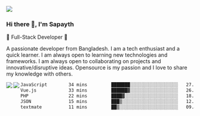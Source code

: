 <!-- **sapayth/sapayth** is a ✨ _special_ ✨ repository because its `README.md` (this file) appears on your GitHub profile.

Here are some ideas to get you started:

- 🔭 I’m currently working on ...
- 🌱 I’m currently learning ...
- 👯 I’m looking to collaborate on ...
- 🤔 I’m looking for help with ...
- 💬 Ask me about ...
- 📫 How to reach me: ...
- 😄 Pronouns: ...
- ⚡ Fun fact: ...
-->
![](https://user-images.githubusercontent.com/74038190/226190894-18e959ba-d458-4a94-ac44-790190f2a947.gif)
### Hi there 👋, I'm Sapayth

🚀 Full-Stack Developer 🚀

A passionate developer from Bangladesh. I am a tech enthusiast and a quick learner. I am always open to learning new technologies and frameworks. I am always open to collaborating on projects and innovative/disruptive ideas. Opensource is my passion and I love to share my knowledge with others.

<div>
<a href="https://github.com/sapayth/github-readme-stats">
  <img align="left" src="https://github-readme-stats.vercel.app/api?username=sapayth&show_icons=true&count_private=true" />
</a>
<a href="https://github.com/sapayth/github-readme-stats">
  <img align="left" src="https://github-readme-stats.vercel.app/api/top-langs/?username=sapayth" />
</a>
</div>
<!--START_SECTION:waka-->

```txt
JavaScript        34 mins         ███████░░░░░░░░░░░░░░░░░░   27.78 %
Vue.js            33 mins         ██████▓░░░░░░░░░░░░░░░░░░   26.84 %
PHP               22 mins         ████▓░░░░░░░░░░░░░░░░░░░░   18.07 %
JSON              15 mins         ███▒░░░░░░░░░░░░░░░░░░░░░   12.70 %
textmate          11 mins         ██▒░░░░░░░░░░░░░░░░░░░░░░   09.40 %
```

<!--END_SECTION:waka-->
